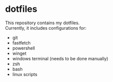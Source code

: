 # dotfiles

This repository contains my dotfiles.  
Currently, it includes configurations for:
- git
- fastfetch
- powershell
- winget
- windows terminal (needs to be done manually)
- zsh
- bash
- linux scripts